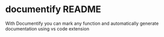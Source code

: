 # documentify README

With Documentify you can mark any function and automatically generate documentation using vs code extension